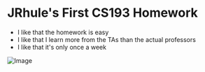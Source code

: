 # **JRhule's First CS193 Homework**

- I like that the homework is easy
- I like that I learn more from the TAs than the actual professors
- I like that it's only once a week

![Image](https://images.theconversation.com/files/38926/original/5cwx89t4-1389586191.jpg?ixlib=rb-4.1.0&q=45&auto=format&w=926&fit=clip)
